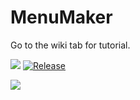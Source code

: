 # MenuMaker

Go to the wiki tab for tutorial.

[![](http://badge.henrya.org/spigotbukkit/downloads?spigot=93717)](https://www.spigotmc.org/resources/menumaker-library-for-creating-inventory-guis-pagination-and-more.93717/) [![Release](https://jitpack.io/v/Kauzas/menumaker.svg)](https://jitpack.io/#Kauzas/menumaker/)


![](https://www.spigotmc.org/attachments/ezgif-com-gif-maker-1-gif.630771/)

